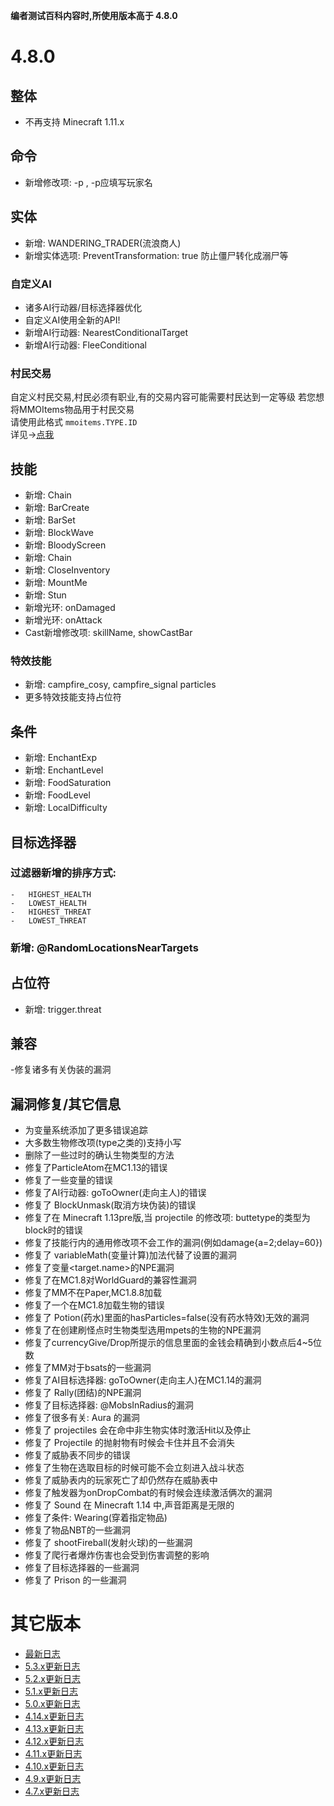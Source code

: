 
**编者测试百科内容时,所使用版本高于 4.8.0**

4.8.0
=====

整体
-----------
- 不再支持 Minecraft 1.11.x

命令
--------

- 新增修改项: -p , -p应填写玩家名

实体
-----------

- 新增: WANDERING_TRADER(流浪商人)
- 新增实体选项: PreventTransformation: true 防止僵尸转化成溺尸等

### 自定义AI

- 诸多AI行动器/目标选择器优化
- 自定义AI使用全新的API!
- 新增AI行动器: NearestConditionalTarget
- 新增AI行动器:  FleeConditional

### 村民交易

自定义村民交易,村民必须有职业,有的交易内容可能需要村民达到一定等级 若您想将MMOItems物品用于村民交易  
请使用此格式 `mmoitems.TYPE.ID`  
详见->[点我](实体/概览)

技能
-----------

- 新增: Chain
- 新增: BarCreate
- 新增: BarSet
- 新增: BlockWave
- 新增: BloodyScreen
- 新增: Chain
- 新增:  CloseInventory
- 新增: MountMe
- 新增: Stun
- 新增光环: onDamaged
- 新增光环: onAttack
- Cast新增修改项: skillName, showCastBar

### 特效技能
- 新增: campfire_cosy, campfire_signal particles
- 更多特效技能支持占位符

条件
----------
- 新增: EnchantExp
- 新增:  EnchantLevel
- 新增: FoodSaturation
- 新增: FoodLevel
- 新增: LocalDifficulty

目标选择器
---------

### 过滤器新增的排序方式:
    -   HIGHEST_HEALTH 
    -   LOWEST_HEALTH 
    -   HIGHEST_THREAT 
    -   LOWEST_THREAT

### 新增: @RandomLocationsNearTargets

占位符
------------

- 新增: trigger.threat

兼容
-------------
-修复诸多有关伪装的漏洞

漏洞修复/其它信息
-----------------
- 为变量系统添加了更多错误追踪
- 大多数生物修改项(type之类的)支持小写
- 删除了一些过时的确认生物类型的方法
- 修复了ParticleAtom在MC1.13的错误
- 修复了一些变量的错误
- 修复了AI行动器: goToOwner(走向主人)的错误
- 修复了 BlockUnmask(取消方块伪装)的错误
- 修复了在 Minecraft 1.13pre版,当 projectile 的修改项: buttetype的类型为block时的错误
- 修复了技能行内的通用修改项不会工作的漏洞(例如damage{a=2;delay=60})
- 修复了 variableMath(变量计算)加法代替了设置的漏洞
- 修复了变量<target.name>的NPE漏洞
- 修复了在MC1.8对WorldGuard的兼容性漏洞
- 修复了MM不在Paper,MC1.8.8加载
- 修复了一个在MC1.8加载生物的错误
- 修复了 Potion(药水)里面的hasParticles=false(没有药水特效)无效的漏洞
- 修复了在创建刷怪点时生物类型选用mpets的生物的NPE漏洞
- 修复了currencyGive/Drop所提示的信息里面的金钱会精确到小数点后4~5位数
- 修复了MM对于bsats的一些漏洞
- 修复了AI目标选择器: goToOwner(走向主人)在MC1.14的漏洞
- 修复了 Rally(团结)的NPE漏洞
- 修复了目标选择器: @MobsInRadius的漏洞
- 修复了很多有关: Aura 的漏洞
- 修复了 projectiles 会在命中非生物实体时激活Hit以及停止
- 修复了 Projectile 的抛射物有时候会卡住并且不会消失
- 修复了威胁表不同步的错误
- 修复了生物在选取目标的时候可能不会立刻进入战斗状态
- 修复了威胁表内的玩家死亡了却仍然存在威胁表中
- 修复了触发器为onDropCombat的有时候会连续激活俩次的漏洞
- 修复了 Sound 在 Minecraft 1.14 中,声音距离是无限的
- 修复了条件: Wearing(穿着指定物品)
- 修复了物品NBT的一些漏洞
- 修复了 shootFireball(发射火球)的一些漏洞
- 修复了爬行者爆炸伤害也会受到伤害调整的影响
- 修复了目标选择器的一些漏洞
- 修复了 Prison 的一些漏洞

其它版本
================
-   [最新日志](/更新日志)
-   [5.3.x更新日志](/更新日志/5.1.x更新日志)
-   [5.2.x更新日志](/更新日志/5.2.x更新日志)
-   [5.1.x更新日志](/更新日志/5.1.x更新日志)
-   [5.0.x更新日志](/更新日志/5.0.x更新日志)
-   [4.14.x更新日志](/更新日志/4.14.x更新日志)
-   [4.13.x更新日志](/更新日志/4.13.x更新日志)
-   [4.12.x更新日志](/更新日志/4.12.x更新日志)
-   [4.11.x更新日志](/更新日志/4.11.x更新日志)
-   [4.10.x更新日志](/更新日志/4.10.x更新日志)
-   [4.9.x更新日志](/更新日志/4.9.x更新日志)
-   [4.7.x更新日志](/更新日志/4.7.x更新日志)